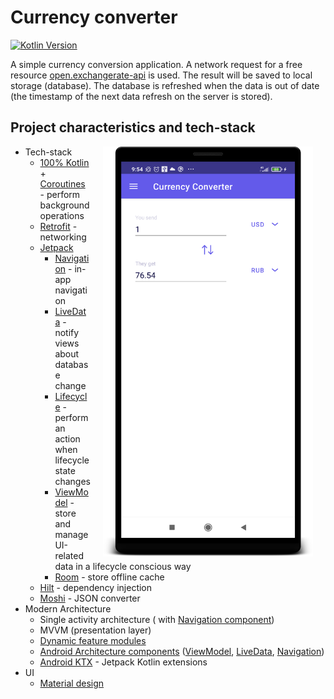 # Currency converter

[![Kotlin Version](https://img.shields.io/badge/Kotlin-1.4-blue.svg)](https://kotlinlang.org)

A simple currency conversion application. A network request for a free resource [open.exchangerate-api](https://open.exchangerate-api.com/v6/latest/) is used. The result will be saved to local storage (database). The database is refreshed when the data is out of date (the timestamp of the next data refresh on the server is stored).



## Project characteristics and tech-stack

<img src="/app_screen.png" width="336" align="right" hspace="20">


* Tech-stack
    * [100% Kotlin](https://kotlinlang.org/) + [Coroutines](https://kotlinlang.org/docs/reference/coroutines-overview.html) - perform background operations
    * [Retrofit](https://square.github.io/retrofit/) - networking
    * [Jetpack](https://developer.android.com/jetpack)
        * [Navigation](https://developer.android.com/topic/libraries/architecture/navigation/) - in-app navigation
        * [LiveData](https://developer.android.com/topic/libraries/architecture/livedata) - notify views about database change
        * [Lifecycle](https://developer.android.com/topic/libraries/architecture/lifecycle) - perform an action when lifecycle state changes
        * [ViewModel](https://developer.android.com/topic/libraries/architecture/viewmodel) - store and manage UI-related data in a lifecycle conscious way
        * [Room](https://developer.android.com/jetpack/androidx/releases/room) - store offline cache
    * [Hilt](https://medium.com/androiddevelopers/dependency-injection-on-android-with-hilt-67b6031e62d) - dependency injection
    * [Moshi](https://github.com/square/moshi) - JSON converter
* Modern Architecture
    * Single activity architecture ( with [Navigation component](https://developer.android.com/guide/navigation/navigation-getting-started))
    * MVVM (presentation layer)
    * [Dynamic feature modules](https://developer.android.com/studio/projects/dynamic-delivery)
    * [Android Architecture components](https://developer.android.com/topic/libraries/architecture) ([ViewModel](https://developer.android.com/topic/libraries/architecture/viewmodel), [LiveData](https://developer.android.com/topic/libraries/architecture/livedata), [Navigation](https://developer.android.com/jetpack/androidx/releases/navigation))
    * [Android KTX](https://developer.android.com/kotlin/ktx) - Jetpack Kotlin extensions
* UI
    * [Material design](https://material.io/design)
